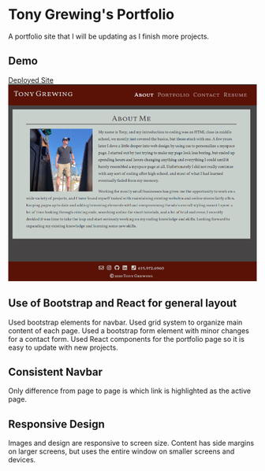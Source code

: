 # Tony Grewing's Portfolio
A portfolio site that I will be updating as I finish more projects.

## Demo
[Deployed Site](http://tsgrewing.github.io/)
![Demo Image](assets/images/portfoliodemo.png)

## Use of Bootstrap and React for general layout
Used bootstrap elements for navbar.
Used grid system to organize main content of each page.
Used a bootstrap form element with minor changes for a contact form.
Used React components for the portfolio page so it is easy to update with new projects.

## Consistent Navbar
Only difference from page to page is which link is highlighted as the active page. 

## Responsive Design
Images and design are responsive to screen size. 
Content has side margins on larger screens, but uses the entire window on smaller screens and devices. 

